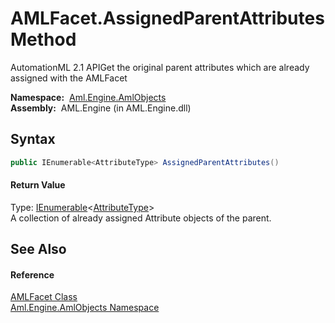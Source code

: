AMLFacet.AssignedParentAttributes Method
========================================
AutomationML 2.1 APIGet the original parent attributes which are already assigned with the AMLFacet

  **Namespace:**  [Aml.Engine.AmlObjects][1]  
  **Assembly:**  AML.Engine (in AML.Engine.dll)

Syntax
------

```csharp
public IEnumerable<AttributeType> AssignedParentAttributes()
```

#### Return Value
Type: [IEnumerable][2]&lt;[AttributeType][3]>  
A collection of already assigned Attribute objects of the parent.

See Also
--------

#### Reference
[AMLFacet Class][4]  
[Aml.Engine.AmlObjects Namespace][1]  

[1]: ../README.md
[2]: https://docs.microsoft.com/dotnet/api/system.collections.generic.ienumerable-1
[3]: ../../Aml.Engine.CAEX/AttributeType/README.md
[4]: README.md
[5]: https://www.automationml.org
[6]: ../../icons/logoShade.png